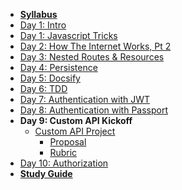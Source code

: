 - **[Syllabus](README.md)**
- [Day 1: Intro](Lessons/Lesson00.md)
- [Day 1: Javascript Tricks](Lessons/Lesson01.md)
- [Day 2: How The Internet Works, Pt 2](Lessons/Lesson02.md)
- [Day 3: Nested Routes & Resources](Lessons/Lesson03.md)
- [Day 4: Persistence](Lessons/Lesson04.md)
- [Day 5: Docsify](Lessons/Lesson05.md)
- [Day 6: TDD](Lessons/Lesson09.md)
- [Day 7: Authentication with JWT](Lessons/Lesson08.md)
- [Day 8: Authentication with Passport](Lessons/Passport.md)
- **Day 9: Custom API Kickoff**
  - [Custom API Project](Projects/02-Custom-API-Project.md)
      - [Proposal](Projects/Rubrics/proposal.md)
      - [Rubric](Projects/Rubrics/02-Custom-API-Project.md)
- [Day 10: Authorization](Lesson/Lesson10.md)
- **[Study Guide](study-guide.md)**

